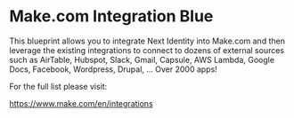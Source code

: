 # Make.com Integration Blue
This blueprint allows you to integrate Next Identity into Make.com and then leverage the existing integrations to connect to dozens of external sources such as AirTable, Hubspot, Slack, Gmail, Capsule, AWS Lambda, Google Docs, Facebook, Wordpress, Drupal, ... Over 2000 apps!

For the full list please visit:

https://www.make.com/en/integrations